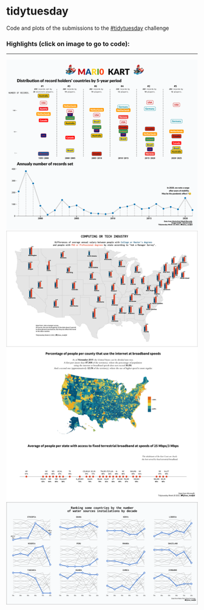 # tidytuesday

Code and plots of the submissions to the [#tidytuesday](https://github.com/rfordatascience/tidytuesday) challenge 


### Highlights (click on image to go to code): <br>
___

<div class="row"> 
  <div class="column">
	<a href="2021_w22"><img src="2021_w22/tidytuesday_2021_w22.png"></a>
	<a href="2021_w21"><img src="2021_w21/tidytuesday_2021_w21.png"></a>
	<a href="2021_w20"><img src="2021_w20/tidytuesday_2021_w20.png"></a>
	<a href="2021_w19"><img src="2021_w19/tidytuesday_2021_w19.png"></a>
  </div>
</div>


